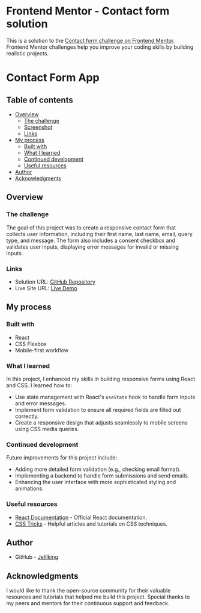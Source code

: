 # Frontend Mentor - Contact form solution

This is a solution to the [Contact form challenge on Frontend Mentor](https://www.frontendmentor.io/challenges/contact-form--G-hYlqKJj). Frontend Mentor challenges help you improve your coding skills by building realistic projects.

# Contact Form App

## Table of contents

- [Overview](#overview)
  - [The challenge](#the-challenge)
  - [Screenshot](#screenshot)
  - [Links](#links)
- [My process](#my-process)
  - [Built with](#built-with)
  - [What I learned](#what-i-learned)
  - [Continued development](#continued-development)
  - [Useful resources](#useful-resources)
- [Author](#author)
- [Acknowledgments](#acknowledgments)

## Overview

### The challenge

The goal of this project was to create a responsive contact form that collects user information, including their first name, last name, email, query type, and message. The form also includes a consent checkbox and validates user inputs, displaying error messages for invalid or missing inputs.

### Links

- Solution URL: [GitHub Repository](https://github.com/jelilking/contact-form-app)
- Live Site URL: [Live Demo](https://jelilking.github.io/contact-form-app)

## My process

### Built with

- React
- CSS Flexbox
- Mobile-first workflow

### What I learned

In this project, I enhanced my skills in building responsive forms using React and CSS. I learned how to:

- Use state management with React's `useState` hook to handle form inputs and error messages.
- Implement form validation to ensure all required fields are filled out correctly.
- Create a responsive design that adjusts seamlessly to mobile screens using CSS media queries.

### Continued development

Future improvements for this project include:

- Adding more detailed form validation (e.g., checking email format).
- Implementing a backend to handle form submissions and send emails.
- Enhancing the user interface with more sophisticated styling and animations.

### Useful resources

- [React Documentation](https://reactjs.org/docs/getting-started.html) - Official React documentation.
- [CSS Tricks](https://css-tricks.com/) - Helpful articles and tutorials on CSS techniques.

## Author

- GitHub - [Jelilking](https://github.com/jelilking)

## Acknowledgments

I would like to thank the open-source community for their valuable resources and tutorials that helped me build this project. Special thanks to my peers and mentors for their continuous support and feedback.
